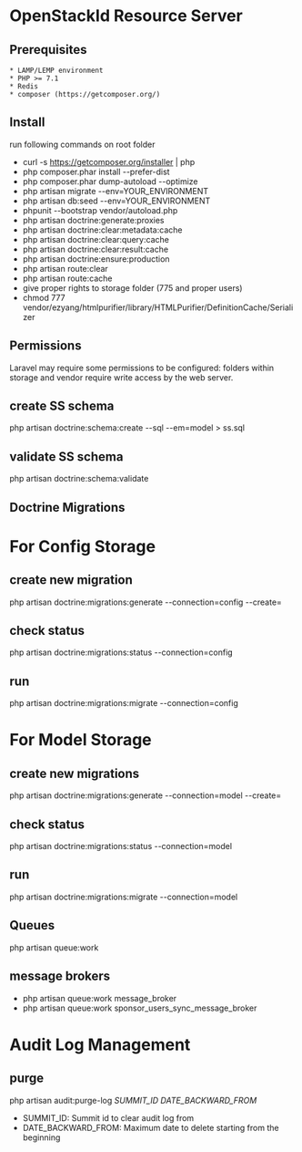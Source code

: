 # OpenStackId Resource Server

## Prerequisites

    * LAMP/LEMP environment
    * PHP >= 7.1
    * Redis
    * composer (https://getcomposer.org/)

## Install

run following commands on root folder
   * curl -s https://getcomposer.org/installer | php
   * php composer.phar install --prefer-dist
   * php composer.phar dump-autoload --optimize
   * php artisan migrate --env=YOUR_ENVIRONMENT
   * php artisan db:seed --env=YOUR_ENVIRONMENT
   * phpunit --bootstrap vendor/autoload.php
   * php artisan doctrine:generate:proxies
   * php artisan doctrine:clear:metadata:cache
   * php artisan doctrine:clear:query:cache
   * php artisan doctrine:clear:result:cache
   * php artisan doctrine:ensure:production
   * php artisan route:clear
   * php artisan route:cache
   * give proper rights to storage folder (775 and proper users)
   * chmod 777 vendor/ezyang/htmlpurifier/library/HTMLPurifier/DefinitionCache/Serializer
   
## Permissions

Laravel may require some permissions to be configured: folders within storage and vendor require write access by the web server.   

## create SS schema

php artisan doctrine:schema:create --sql --em=model > ss.sql

## validate SS schema

php artisan doctrine:schema:validate

## Doctrine Migrations

# For Config Storage

## create new migration
php artisan doctrine:migrations:generate --connection=config --create=<table-name>

## check status
php artisan doctrine:migrations:status --connection=config

## run
php artisan doctrine:migrations:migrate --connection=config

# For Model Storage

## create new migrations
php artisan doctrine:migrations:generate --connection=model --create=<table-name>

## check status
php artisan doctrine:migrations:status --connection=model

## run
php artisan doctrine:migrations:migrate --connection=model 

## Queues

php artisan queue:work

## message brokers
- php artisan queue:work message_broker
- php artisan queue:work sponsor_users_sync_message_broker

# Audit Log Management

## purge
php artisan audit:purge-log _SUMMIT_ID_ _DATE_BACKWARD_FROM_

- SUMMIT_ID: Summit id to clear audit log from
- DATE_BACKWARD_FROM: Maximum date to delete starting from the beginning
